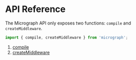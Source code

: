 # API Reference

The Micrograph API only exposes two functions: `compile` and `createMiddleware`.

```javascript
import { compile, createMiddleware } from 'micrograph';
```

1. [compile](api/compile.md)
1. [createMiddleware](api/create-middleware.md)
